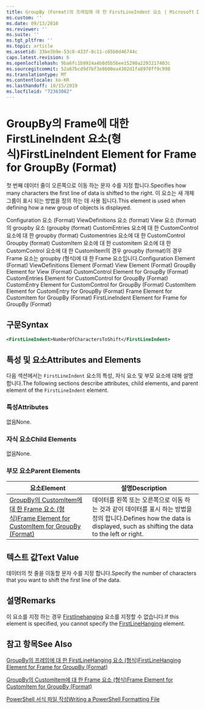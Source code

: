 ```yaml
---
title: GroupBy (Format)의 프레임에 대 한 FirstLineIndent 요소 | Microsoft Docs
ms.custom: ''
ms.date: 09/13/2016
ms.reviewer: ''
ms.suite: ''
ms.tgt_pltfrm: ''
ms.topic: article
ms.assetid: 33be3b9e-53c8-433f-8c11-c65b0d46744c
caps.latest.revision: 6
ms.openlocfilehash: 9ba6fc1b9924a4b0d5b56ee15290a2293217403c
ms.sourcegitcommit: 52a67bcd9d7bf3e8600ea4302d1fa8970ff9c998
ms.translationtype: MT
ms.contentlocale: ko-KR
ms.lasthandoff: 10/15/2019
ms.locfileid: "72363082"
---
```

# <a name="firstlineindent-element-for-frame-for-groupby-format"></a><span data-ttu-id="a5da9-102">GroupBy의 Frame에 대한 FirstLineIndent 요소(형식)</span><span class="sxs-lookup"><span data-stu-id="a5da9-102">FirstLineIndent Element for Frame for GroupBy (Format)</span></span>

<span data-ttu-id="a5da9-103">첫 번째 데이터 줄이 오른쪽으로 이동 하는 문자 수를 지정 합니다.</span><span class="sxs-lookup"><span data-stu-id="a5da9-103">Specifies how many characters the first line of data is shifted to the right.</span></span> <span data-ttu-id="a5da9-104">이 요소는 새 개체 그룹이 표시 되는 방법을 정의 하는 데 사용 됩니다.</span><span class="sxs-lookup"><span data-stu-id="a5da9-104">This element is used when defining how a new group of objects is displayed.</span></span>

<span data-ttu-id="a5da9-105">Configuration 요소 (Format) ViewDefinitions 요소 (format) View 요소 (format)의 groupby 요소 (groupby (format) CustomEntries 요소에 대 한 CustomControl 요소에 대 한 groupby (format) Customentries 요소에 대 한 CustomControl Groupby (format) CustomItem 요소에 대 한 customitem 요소에 대 한 CustomControl 요소에 대 한 CustomItem의 경우 groupby (format)의 경우 Frame 요소는 groupby (형식)에 대 한 Frame 요소입니다.</span><span class="sxs-lookup"><span data-stu-id="a5da9-105">Configuration Element (Format) ViewDefinitions Element (Format) View Element (Format) GroupBy Element for View (Format) CustomControl Element for GroupBy (Format) CustomEntries Element for CustomControl for GroupBy (Format) CustomEntry Element for CustomControl for GroupBy (Format) CustomItem Element for CustomEntry for GroupBy (Format) Frame Element for CustomItem for GroupBy (Format) FirstLineIndent Element for Frame for GroupBy (Format)</span></span>

## <a name="syntax"></a><span data-ttu-id="a5da9-106">구문</span><span class="sxs-lookup"><span data-stu-id="a5da9-106">Syntax</span></span>

```xml
<FirstLineIndent>NumberOfCharactersToShift</FirstLineIndent>
```

## <a name="attributes-and-elements"></a><span data-ttu-id="a5da9-107">특성 및 요소</span><span class="sxs-lookup"><span data-stu-id="a5da9-107">Attributes and Elements</span></span>

<span data-ttu-id="a5da9-108">다음 섹션에서는 `FirstLineIndent` 요소의 특성, 자식 요소 및 부모 요소에 대해 설명 합니다.</span><span class="sxs-lookup"><span data-stu-id="a5da9-108">The following sections describe attributes, child elements, and parent element of the `FirstLineIndent` element.</span></span>

### <a name="attributes"></a><span data-ttu-id="a5da9-109">특성</span><span class="sxs-lookup"><span data-stu-id="a5da9-109">Attributes</span></span>

<span data-ttu-id="a5da9-110">없음</span><span class="sxs-lookup"><span data-stu-id="a5da9-110">None.</span></span>

### <a name="child-elements"></a><span data-ttu-id="a5da9-111">자식 요소</span><span class="sxs-lookup"><span data-stu-id="a5da9-111">Child Elements</span></span>

<span data-ttu-id="a5da9-112">없음</span><span class="sxs-lookup"><span data-stu-id="a5da9-112">None.</span></span>

### <a name="parent-elements"></a><span data-ttu-id="a5da9-113">부모 요소</span><span class="sxs-lookup"><span data-stu-id="a5da9-113">Parent Elements</span></span>

|<span data-ttu-id="a5da9-114">요소</span><span class="sxs-lookup"><span data-stu-id="a5da9-114">Element</span></span>|<span data-ttu-id="a5da9-115">설명</span><span class="sxs-lookup"><span data-stu-id="a5da9-115">Description</span></span>|
|-------------|-----------------|
|[<span data-ttu-id="a5da9-116">GroupBy의 CustomItem에 대 한 Frame 요소 (형식)</span><span class="sxs-lookup"><span data-stu-id="a5da9-116">Frame Element for CustomItem for GroupBy (Format)</span></span>](./frame-element-for-customitem-for-groupby-format.md)|<span data-ttu-id="a5da9-117">데이터를 왼쪽 또는 오른쪽으로 이동 하는 것과 같이 데이터를 표시 하는 방법을 정의 합니다.</span><span class="sxs-lookup"><span data-stu-id="a5da9-117">Defines how the data is displayed, such as shifting the data to the left or right.</span></span>|

## <a name="text-value"></a><span data-ttu-id="a5da9-118">텍스트 값</span><span class="sxs-lookup"><span data-stu-id="a5da9-118">Text Value</span></span>

<span data-ttu-id="a5da9-119">데이터의 첫 줄을 이동할 문자 수를 지정 합니다.</span><span class="sxs-lookup"><span data-stu-id="a5da9-119">Specify the number of characters that you want to shift the first line of the data.</span></span>

## <a name="remarks"></a><span data-ttu-id="a5da9-120">설명</span><span class="sxs-lookup"><span data-stu-id="a5da9-120">Remarks</span></span>

<span data-ttu-id="a5da9-121">이 요소를 지정 하는 경우 [Firstlinehanging](./firstlinehanging-element-for-frame-for-groupby-format.md) 요소를 지정할 수 없습니다.</span><span class="sxs-lookup"><span data-stu-id="a5da9-121">If this element is specified, you cannot specify the [FirstLineHanging](./firstlinehanging-element-for-frame-for-groupby-format.md) element.</span></span>

## <a name="see-also"></a><span data-ttu-id="a5da9-122">참고 항목</span><span class="sxs-lookup"><span data-stu-id="a5da9-122">See Also</span></span>

[<span data-ttu-id="a5da9-123">GroupBy의 프레임에 대 한 FirstLineHanging 요소 (형식)</span><span class="sxs-lookup"><span data-stu-id="a5da9-123">FirstLineHanging Element for Frame for GroupBy (Format)</span></span>](./firstlinehanging-element-for-frame-for-groupby-format.md)

[<span data-ttu-id="a5da9-124">GroupBy의 CustomItem에 대 한 Frame 요소 (형식)</span><span class="sxs-lookup"><span data-stu-id="a5da9-124">Frame Element for CustomItem for GroupBy (Format)</span></span>](./frame-element-for-customitem-for-groupby-format.md)

[<span data-ttu-id="a5da9-125">PowerShell 서식 파일 작성</span><span class="sxs-lookup"><span data-stu-id="a5da9-125">Writing a PowerShell Formatting File</span></span>](./writing-a-powershell-formatting-file.md)
